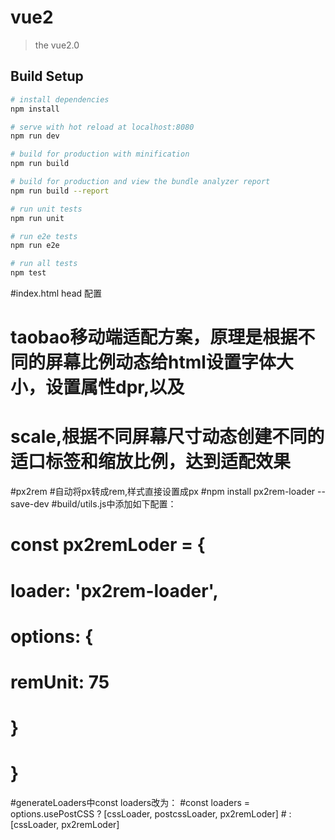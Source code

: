 # vue2

> the vue2.0

## Build Setup

``` bash
# install dependencies
npm install

# serve with hot reload at localhost:8080
npm run dev

# build for production with minification
npm run build

# build for production and view the bundle analyzer report
npm run build --report

# run unit tests
npm run unit

# run e2e tests
npm run e2e

# run all tests
npm test
```


#index.html head 配置
#    <meta content="yes" name="apple-mobile-web-app-capable">
#    <meta content="yes" name="apple-touch-fullscreen">
#    <script src="http://g.tbcdn.cn/mtb/lib-flexible/0.3.4/??flexible_css.js,flexible.js"></script> 
# taobao移动端适配方案，原理是根据不同的屏幕比例动态给html设置字体大小，设置属性dpr,以及
# scale,根据不同屏幕尺寸动态创建不同的适口标签和缩放比例，达到适配效果

#px2rem
#自动将px转成rem,样式直接设置成px
#npm install px2rem-loader --save-dev
#build/utils.js中添加如下配置：
#  const px2remLoder = {
#    loader: 'px2rem-loader',
#   options: {
#      remUnit: 75
#    }
#  }

#generateLoaders中const loaders改为：
#const loaders = options.usePostCSS ? [cssLoader, postcssLoader, px2remLoder] # : [cssLoader, px2remLoder]
